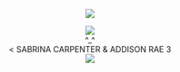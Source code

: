 <div id="header" align="center">

  ![](https://komarev.com/ghpvc/?username=juunos&label=⠀⠀⠀𝜗ৎ⠀⠀⠀&style=plastic&color=ffcce6&base=1000) </div>


<div id="header" align="center">
  
  <img src="https://64.media.tumblr.com/205a6006a2fcc33c7a67889daee0875f/9ff6796d8db19ed5-ed/s250x400/3e36b9b0f13bd3888295484c796e25bb9cea5ea1.pnj">
<div id="header" align="center">
  ^_^
  <div>
  < SABRINA CARPENTER & ADDISON RAE 3</div>
</div>
<div><img src="https://64.media.tumblr.com/9f2a54d701801121a951f3db9bcc2701/d13620ee9b770747-c5/s540x810/bf1f96888856d0024f701efbb7c2de0667589a3a.gifv"></div>
  
<div id="header" align="center">
  


